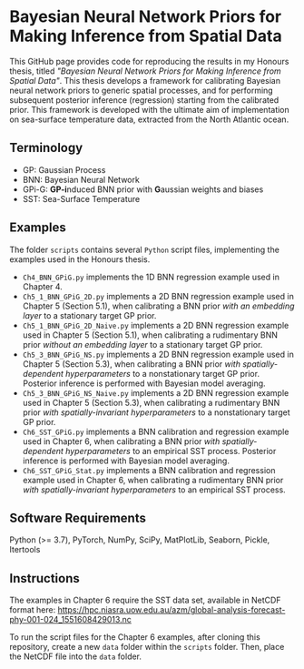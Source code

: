 # Bayesian Neural Network Priors for Making Inference from Spatial Data

This GitHub page provides code for reproducing the results in my Honours thesis, titled _"Bayesian Neural Network Priors for Making Inference from Spatial Data"_. This thesis develops a framework for calibrating Bayesian neural network priors to generic spatial processes, and for performing subsequent posterior inference (regression) starting from the calibrated prior. This framework is developed with the ultimate aim of implementation on sea-surface temperature data, extracted from the North Atlantic ocean.

## Terminology

- GP: Gaussian Process
- BNN: Bayesian Neural Network
- GPi-G: **GP-i**nduced BNN prior with **G**aussian weights and biases
- SST: Sea-Surface Temperature

## Examples

The folder `scripts` contains several `Python` script files, implementing the examples used in the Honours thesis.

- `Ch4_BNN_GPiG.py` implements the 1D BNN regression example used in Chapter 4.
- `Ch5_1_BNN_GPiG_2D.py` implements a 2D BNN regression example used in Chapter 5 (Section 5.1), when calibrating a BNN prior _with an embedding layer_ to a stationary target GP prior.
- `Ch5_1_BNN_GPiG_2D_Naive.py` implements a 2D BNN regression example used in Chapter 5 (Section 5.1), when calibrating a rudimentary BNN prior _without an embedding layer_ to a stationary target GP prior.
- `Ch5_3_BNN_GPiG_NS.py` implements a 2D BNN regression example used in Chapter 5 (Section 5.3), when calibrating a BNN prior _with spatially-dependent hyperparameters_ to a nonstationary target GP prior. Posterior inference is performed with Bayesian model averaging.
- `Ch5_3_BNN_GPiG_NS_Naive.py` implements a 2D BNN regression example used in Chapter 5 (Section 5.3), when calibrating a rudimentary BNN prior _with spatially-invariant hyperparameters_ to a nonstationary target GP prior.
- `Ch6_SST_GPiG.py` implements a BNN calibration and regression example used in Chapter 6, when calibrating a BNN prior _with spatially-dependent hyperparameters_ to an empirical SST process. Posterior inference is performed with Bayesian model averaging.
- `Ch6_SST_GPiG_Stat.py` implements a BNN calibration and regression example used in Chapter 6, when calibrating a rudimentary BNN prior _with spatially-invariant hyperparameters_ to an empirical SST process.

## Software Requirements

Python (>= 3.7), PyTorch, NumPy, SciPy, MatPlotLib, Seaborn, Pickle, Itertools

## Instructions

The examples in Chapter 6 require the SST data set, available in NetCDF format here:
https://hpc.niasra.uow.edu.au/azm/global-analysis-forecast-phy-001-024_1551608429013.nc

To run the script files for the Chapter 6 examples, after cloning this repository, create a new `data` folder within the `scripts` folder. Then, place the NetCDF file into the `data` folder.


